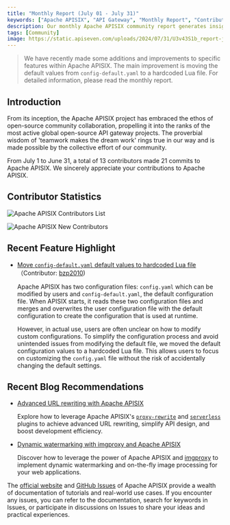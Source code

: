 ```yaml
---
title: "Monthly Report (July 01 - July 31)"
keywords: ["Apache APISIX", "API Gateway", "Monthly Report", "Contributor"]
description: Our monthly Apache APISIX community report generates insights into the project's monthly developments. The reports provide a pathway into the Apache APISIX community, ensuring that you stay well-informed and actively involved.
tags: [Community]
image: https://static.apiseven.com/uploads/2024/07/31/U3v43S1b_report-july-en.png
---
```


> We have recently made some additions and improvements to specific features within Apache APISIX. The main improvement is moving the default values from `config-default.yaml` to a hardcoded Lua file. For detailed information, please read the monthly report.
<!--truncate-->

## Introduction

From its inception, the Apache APISIX project has embraced the ethos of open-source community collaboration, propelling it into the ranks of the most active global open-source API gateway projects. The proverbial wisdom of 'teamwork makes the dream work' rings true in our way and is made possible by the collective effort of our community.

From July 1 to June 31, a total of 13 contributors made 21 commits to Apache APISIX. We sincerely appreciate your contributions to Apache APISIX.

## Contributor Statistics

![Apache APISIX Contributors List](https://static.apiseven.com/uploads/2024/07/31/Uk3y8OVm_july-contributors.png)

![Apache APISIX New Contributors](https://static.apiseven.com/uploads/2024/07/31/x59QmPpL_new-contributors-july.png)

## Recent Feature Highlight

- [Move `config-default.yaml` default values to hardcoded Lua file](https://github.com/apache/apisix/pull/11312)（Contributor: [bzp2010](https://github.com/bzp2010))

  Apache APISIX has two configuration files: `config.yaml` which can be modified by users and `config-default.yaml`, the default configuration file. When APISIX starts, it reads these two configuration files and merges and overwrites the user configuration file with the default configuration to create the configuration that is used at runtime.
  
  However, in actual use, users are often unclear on how to modify custom configurations. To simplify the configuration process and avoid unintended issues from modifying the default file, we moved the default configuration values to a hardcoded Lua file. This allows users to focus on customizing the `config.yaml` file without the risk of accidentally changing the default settings.

## Recent Blog Recommendations

- [Advanced URL rewriting with Apache APISIX](https://apisix.apache.org/blog/2024/07/18/advanced-url-rewrite-apisix/)
  
  Explore how to leverage Apache APISIX's [`proxy-rewrite`](https://apisix.apache.org/docs/apisix/plugins/proxy-rewrite/) and [`serverless`](https://apisix.apache.org/docs/apisix/plugins/serverless/) plugins to achieve advanced URL rewriting, simplify API design, and boost development efficiency.

- [Dynamic watermarking with imgproxy and Apache APISIX](https://apisix.apache.org/blog/2024/07/11/watermarking-infrastructure/)
  
  Discover how to leverage the power of Apache APISIX and [imgproxy](https://docs.imgproxy.net/features/watermark) to implement dynamic watermarking and on-the-fly image processing for your web applications.

The [official website](https://apisix.apache.org/) and [GitHub Issues](https://github.com/apache/apisix/issues) of Apache APISIX provide a wealth of documentation of tutorials and real-world use cases. If you encounter any issues, you can refer to the documentation, search for keywords in Issues, or participate in discussions on Issues to share your ideas and practical experiences.
